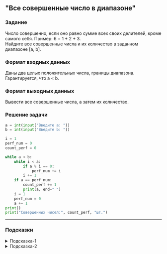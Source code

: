 ## "Все совершенные число в диапазоне"

### Задание

Число совершенно, если оно равно сумме всех своих делителей, кроме самого себя. Пример: 6 = 1 + 2 + 3. \
Найдите все совершенные числа и их количество в заданном диапазоне [a, b].

### Формат входных данных

Даны два целых положительных числа, границы диапазона. Гарантируется, что a < b.

### Формат выходных данных

Вывести все совершенные числа, а затем их количество.

### Решение задачи

```python
a = int(input("Введите a: "))
b = int(input("Введите b: "))

i = 1
perf_num = 0
count_perf = 0

while a < b: 
    while i < a:
        if a % i == 0:
            perf_num += i
        i += 1
    if a == perf_num:
        count_perf += 1
        print(a, end=" ")
    i = 1
    perf_num = 0
    a += 1
print()
print("Совершенных чисел:", count_perf, "шт.")
```

---

### Подсказки
<details>
<summary>Подсказка-1</summary>
Для решения задачи вам понадобятся вложенные циклы.

```python
while ...:  # внешний цикл
    while ...:  # внутренний цикл
        ...
```
Внешний цикл будет перебирать числа из диапазона, а внутренний проверять, является ли число совершенным.
</details>

<details>
<summary>Подсказка-2</summary>
Для проверки числа на совершенность, воспользуйтесь решение предыдущей задачи "Совершенное число".
</details>
